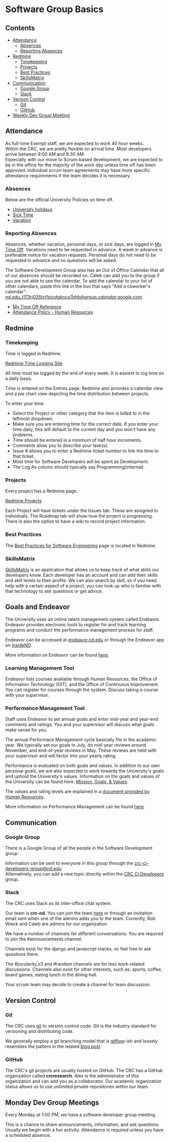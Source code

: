# Software Group Basics

## Contents
* [Attendance](#attendance)
    * [Absences](#absences)
    * [Reporting Absences](#reporting-absences)
* [Redmine](#redmine)
    * [Timekeeping](#timekeeping)
    * [Projects](#projects)
    * [Best Practices](#best-practices)
    * [SkillsMatrix](#skillsmatrix)
* [Communication](#communication)
    * [Google Group](#google-group)
    * [Slack](#slack)
* [Version Control](#version-control)
    * [Git](#git)
    * [GitHub](#github)
* [Weekly Dev Group Meeting](#monday-dev-group-meetings)

## Attendance
As full-time Exempt staff, we are expected to work 40 hour weeks.  
Within the CRC, we are pretty flexible on arrival time. Most developers arrive between 9:00 AM and 9:30 AM.  
Especially with our move to Scrum-based development, we are expected to be in the office for the majority of the work day unless time off has been approved. Individual scrum team agreements may have more specific attendance requirements if the team decides it is necessary.

### Absences
Below are the official University Policies on time off.

* [University holidays](http://hr.nd.edu/nd-faculty-staff/forms-policies/holidays/)
* [Sick Time](http://hr.nd.edu/nd-faculty-staff/forms-policies/sick-leave-salary-continuation-administrators/)
* [Vacation](http://hr.nd.edu/nd-faculty-staff/forms-policies/vacation---administrators/)

### Reporting Absences
Absences, whether vacation, personal days, or sick days, are logged in [My Time Off](http://mytimeoff.nd.edu). Vacations need to be requested in advance. A week in advance is preferable notice for vacation requests. Personal days do not need to be requested in advance and no questions will be asked. 

The Software Development Group also has an Out of Office Calendar that all of our absences should be recorded on. Caleb can add you to the group if you are not able to see the calendar. To add the calendar to your list of other calendars, paste this link in the box that says "Add a coworker's calendar": *nd.edu_t173rj035tct1picdgknco7phk@group.calendar.google.com*

* [My Time Off Reference](http://hr.nd.edu/assets/102203/vacation_qrg.pdf)  
* [Attendance Policy - Human Resources](http://hr.nd.edu/nd-faculty-staff/forms-policies/attendance/)

## Redmine
### Timekeeping
Time is logged in Redmine.

[Redmine Time Logging Site](https://redmine.crc.nd.edu/reports/home/)

All time must be logged by the end of every week. It is easiest to log time on a daily basis. 

Time is entered on the Entries page. Redmine also provides a calendar view and a pie chart view depicting the time distribution between projects.

To enter your time:
* Select the Project or other category that the item is billed to in the leftmost dropdown. 
* Make sure you are entering time for the correct date. If you enter your time daily, this will default to the current day and you won't have any problems.
* Time should be entered in a minimum of half hour increments. 
* Comments allow you to describe your task(s). 
* Issue # allows you to enter a Redmine ticket number to link the time to that ticket. 
* Most time for Software Developers will be spent as Development. 
* The Log As column should typically say Programming(internal). 

### Projects
Every project has a Redmine page. 

[Redmine Projects](https://redmine.crc.nd.edu/redmine/projects/)
 
Each Project will have tickets under the Issues tab. These are assigned to individuals. The Roadmap tab will show how the project is progressing. There is also the option to have a wiki to record project information. 

### Best Practices
The [Best Practices for Software Engineering](https://redmine.crc.nd.edu/redmine/projects/bestpractice) page is located in Redmine.

### SkillsMatrix
[SkillsMatrix]() is an application that allows us to keep track of what skills our developers know. Each developer has an account and can add their skills and skill levels to their profile. We can also search by skill, so  if you need help with a certain aspect of a project, you can look up who is familiar with that technology to ask questions or get advice.

## Goals and Endeavor
The University uses an online talent management system called Endeavor. Endeavor provides electronic tools to register for and track learning programs and conduct the performance management process for staff.

Endeavor can be accessed at [endeavor.nd.edu](https://endeavor.nd.edu) or through the Endeavor app on [InsideND](https://inside.nd.edu). 

More information on Endeavor can be found [here](http://hr.nd.edu/career-development/endeavor/).

### Learning Management Tool
 Endeavor lists courses available through Human Resources, the Office of Information Technology (OIT), and the Office of Continuous Improvement. You can register for courses through the system. Discuss taking a course with your supervisor.

### Performance Management Tool
Staff uses Endeavor to set annual goals and enter mid-year and year-end comments and ratings. You and your supervisor will discuss what goals make sense for you. 

The annual Performace Management cycle basically fits in the academic year. We typically set our goals in July, do mid-year reviews around November, and end-of-year reviews in May. These reviews are held with your supervisor and will factor into your yearly rating. 

Performance is evaluated on both goals and values. In addition to our own personal goals, we are also expected to work towards the University's goals and uphold the University's values. Information on the goals and values of the University can be found here: [Mission, Goals, & Values](http://hr.nd.edu/why-nd/university-goals-values/).

The values and rating levels are explained in a [document provided by Human Resources](http://hr.nd.edu/assets/83570/universityvalueslevelsrev2012.pdf).

More information on Performance Management can be found [here](http://hr.nd.edu/career-development/performance-management/performance-management/).

## Communication
### Google Group
There is a Google Group of all the people in the Software Development group. 

Information can be sent to everyone in this group through the [crc-ci-developers-group@nd.edu](mailto:crc-ci-developers-group@nd.edu ).  
Alternatively, you can add a new topic directly within the [CRC CI Developers](https://groups.google.com/a/nd.edu/forum/?hl=en#!forum/crc-ci-developers-group) group.

### Slack
The CRC uses Slack as its inter-office chat system.

Our team is **crc-nd**. You can join the team [here](https://slack.com/get-started#join) or through an invitation email sent when one of the admins adds you to the team. Currently, Rob Wieck and Caleb are admins for our organization

We have a  number of channels for different conversations.
You are required to join the #announcements channel.

Channels exist for the django and javascript stacks, so feel free to ask questions there.

The #jocularity_v3 and #random channels are for less work-related discussions.
Channels also exist for other interests, such as: sports, coffee, board games, eating lunch in the dining hall. 

Your scrum team may decide to create a channel for team discussion.

## Version Control
### Git
The CRC uses [git](https://git-scm.com) to version control code. Git is the industry standard for versioning and distributing code. 

We generally employ a git branching model that is [gitflow](https://github.com/nvie/gitflow)-ish and loosely resembles the pattern in the related [blog post](http://nvie.com/posts/a-successful-git-branching-model/).

### GitHub
The CRC's git projects are usually hosted on GitHub. The CRC has a GitHub organization called **crcresearch**. Alex is the administrator of this organization and can add you as a collaborator. Our academic organization status allows us to use unlimited private repositories within our team.

## Monday Dev Group Meetings
Every Monday at 1:00 PM, we have a software developer group meeting. 

This is a chance to share announcements, information, and ask questions. Usually we begin with a fun activity. Attendance is required unless you have a scheduled absence.


